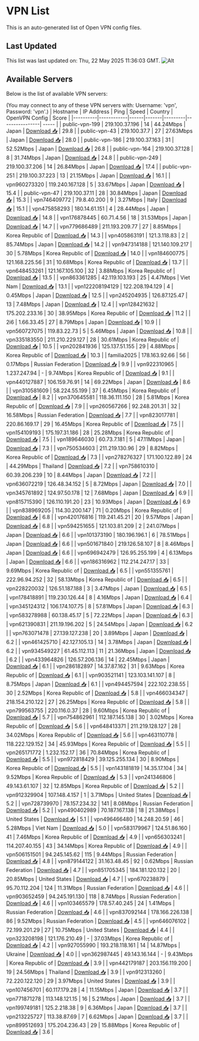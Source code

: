 # VPN List

This is an auto-generated list of Open VPN config files.

## Last Updated

This list was last updated on: Thu, 22 May 2025 11:36:03 GMT.
![Alt](https://repobeats.axiom.co/api/embed/186b98318ef1479477931607c1ad7d823f12451f.svg "Repobeats analytics image")

## Available Servers

Below is the list of available VPN servers:

(You may connect to any of these VPN servers with: Username: 'vpn', Password: 'vpn'.)
| Hostname | IP Address | Ping | Speed | Country | OpenVPN Config | Score |
|----------|------------|------|-------|---------|----------------| ----- |
| public-vpn-199 | 219.100.37.196 | 14 | 44.24Mbps | Japan | [Download 📥](./configs/server_0_JP.ovpn) | 29.8 |
| public-vpn-43 | 219.100.37.7 | 27 | 27.63Mbps | Japan | [Download 📥](./configs/server_1_JP.ovpn) | 28.0 |
| public-vpn-186 | 219.100.37.163 | 31 | 52.52Mbps | Japan | [Download 📥](./configs/server_2_JP.ovpn) | 26.8 |
| public-vpn-164 | 219.100.37.128 | 8 | 31.74Mbps | Japan | [Download 📥](./configs/server_3_JP.ovpn) | 24.8 |
| public-vpn-249 | 219.100.37.206 | 14 | 26.84Mbps | Japan | [Download 📥](./configs/server_4_JP.ovpn) | 17.4 |
| public-vpn-251 | 219.100.37.223 | 13 | 21.15Mbps | Japan | [Download 📥](./configs/server_5_JP.ovpn) | 16.1 |
| vpn960273320 | 119.240.167.128 | 5 | 33.67Mbps | Japan | [Download 📥](./configs/server_6_JP.ovpn) | 15.4 |
| public-vpn-47 | 219.100.37.11 | 28 | 30.84Mbps | Japan | [Download 📥](./configs/server_7_JP.ovpn) | 15.3 |
| vpn746409772 | 79.8.40.200 | 9 | 3.27Mbps | Italy | [Download 📥](./configs/server_8_IT.ovpn) | 15.1 |
| vpn475858293 | 180.14.61.151 | 4 | 28.44Mbps | Japan | [Download 📥](./configs/server_9_JP.ovpn) | 14.8 |
| vpn176878445 | 60.71.4.56 | 18 | 31.53Mbps | Japan | [Download 📥](./configs/server_10_JP.ovpn) | 14.7 |
| vpn779686489 | 211.193.209.77 | 27 | 8.85Mbps | Korea Republic of | [Download 📥](./configs/server_11_KR.ovpn) | 14.3 |
| vpn405863191 | 121.3.118.83 | 2 | 85.74Mbps | Japan | [Download 📥](./configs/server_12_JP.ovpn) | 14.2 |
| vpn947314188 | 121.140.109.217 | 30 | 5.78Mbps | Korea Republic of | [Download 📥](./configs/server_13_KR.ovpn) | 14.0 |
| vpn184600775 | 121.168.225.56 | 31 | 10.68Mbps | Korea Republic of | [Download 📥](./configs/server_14_KR.ovpn) | 13.7 |
| vpn648453261 | 121.167.105.100 | 32 | 3.88Mbps | Korea Republic of | [Download 📥](./configs/server_15_KR.ovpn) | 13.5 |
| vpn863361285 | 42.119.103.193 | 25 | 4.47Mbps | Viet Nam | [Download 📥](./configs/server_16_VN.ovpn) | 13.1 |
| vpn122208194129 | 122.208.194.129 | 4 | 0.45Mbps | Japan | [Download 📥](./configs/server_17_JP.ovpn) | 12.5 |
| vpn245204935 | 126.87.125.47 | 13 | 7.48Mbps | Japan | [Download 📥](./configs/server_18_JP.ovpn) | 12.4 |
| vpn128421632 | 175.202.233.16 | 30 | 38.95Mbps | Korea Republic of | [Download 📥](./configs/server_19_KR.ovpn) | 11.2 |
| 2i6 | 1.66.33.45 | 27 | 8.79Mbps | Japan | [Download 📥](./configs/server_20_JP.ovpn) | 10.9 |
| vpn560727075 | 119.83.22.73 | 5 | 5.46Mbps | Japan | [Download 📥](./configs/server_21_JP.ovpn) | 10.8 |
| vpn335183550 | 211.210.229.127 | 28 | 30.61Mbps | Korea Republic of | [Download 📥](./configs/server_22_KR.ovpn) | 10.5 |
| vpn202841936 | 125.137.51.155 | 29 | 4.88Mbps | Korea Republic of | [Download 📥](./configs/server_23_KR.ovpn) | 10.3 |
| familia2025 | 178.163.92.66 | 56 | 0.17Mbps | Russian Federation | [Download 📥](./configs/server_24_RU.ovpn) | 9.9 |
| vpn922310965 | 1.237.247.94 | - | 9.74Mbps | Korea Republic of | [Download 📥](./configs/server_25_KR.ovpn) | 9.1 |
| vpn440127887 | 106.159.76.91 | 14 | 69.22Mbps | Japan | [Download 📥](./configs/server_26_JP.ovpn) | 8.6 |
| vpn310581609 | 58.224.55.199 | 37 | 6.45Mbps | Korea Republic of | [Download 📥](./configs/server_27_KR.ovpn) | 8.2 |
| vpn370645581 | 118.36.111.150 | 28 | 5.81Mbps | Korea Republic of | [Download 📥](./configs/server_28_KR.ovpn) | 7.9 |
| vpn260567266 | 92.248.201.31 | 32 | 16.58Mbps | Russian Federation | [Download 📥](./configs/server_29_RU.ovpn) | 7.7 |
| vpn823017781 | 220.86.169.17 | 29 | 16.45Mbps | Korea Republic of | [Download 📥](./configs/server_30_KR.ovpn) | 7.5 |
| vpn154109193 | 175.197.31.186 | 28 | 25.28Mbps | Korea Republic of | [Download 📥](./configs/server_31_KR.ovpn) | 7.5 |
| vpn189646030 | 60.73.7.181 | 5 | 47.11Mbps | Japan | [Download 📥](./configs/server_32_JP.ovpn) | 7.3 |
| vpn750534603 | 211.219.130.96 | 29 | 8.82Mbps | Korea Republic of | [Download 📥](./configs/server_33_KR.ovpn) | 7.3 |
| vpn278276327 | 171.100.122.89 | 24 | 44.29Mbps | Thailand | [Download 📥](./configs/server_34_TH.ovpn) | 7.2 |
| vpn758610310 | 60.39.206.239 | 10 | 8.44Mbps | Japan | [Download 📥](./configs/server_35_JP.ovpn) | 7.2 |
| vpn636072219 | 126.48.34.152 | 5 | 8.72Mbps | Japan | [Download 📥](./configs/server_36_JP.ovpn) | 7.0 |
| vpn345761892 | 124.97.50.178 | 12 | 7.68Mbps | Japan | [Download 📥](./configs/server_37_JP.ovpn) | 6.9 |
| vpn815715390 | 126.110.191.20 | 23 | 10.93Mbps | Japan | [Download 📥](./configs/server_38_JP.ovpn) | 6.9 |
| vpn838969205 | 114.30.200.147 | 71 | 0.20Mbps | Korea Republic of | [Download 📥](./configs/server_39_KR.ovpn) | 6.8 |
| vpn420176816 | 119.241.45.21 | 20 | 9.57Mbps | Japan | [Download 📥](./configs/server_40_JP.ovpn) | 6.8 |
| vpn594251655 | 121.103.81.209 | 2 | 241.07Mbps | Japan | [Download 📥](./configs/server_41_JP.ovpn) | 6.6 |
| vpn101373190 | 180.196.196.1 | 6 | 78.51Mbps | Japan | [Download 📥](./configs/server_42_JP.ovpn) | 6.6 |
| vpn501671840 | 219.126.58.107 | 8 | 8.46Mbps | Japan | [Download 📥](./configs/server_43_JP.ovpn) | 6.6 |
| vpn696942479 | 126.95.255.199 | 4 | 6.13Mbps | Japan | [Download 📥](./configs/server_44_JP.ovpn) | 6.6 |
| vpn186316962 | 112.214.247.17 | 33 | 9.69Mbps | Korea Republic of | [Download 📥](./configs/server_45_KR.ovpn) | 6.5 |
| vpn551355761 | 222.96.94.252 | 32 | 58.13Mbps | Korea Republic of | [Download 📥](./configs/server_46_KR.ovpn) | 6.5 |
| vpn228220032 | 126.51.187.188 | 3 | 3.47Mbps | Japan | [Download 📥](./configs/server_47_JP.ovpn) | 6.5 |
| vpn178418891 | 119.230.126.44 | 8 | 4.16Mbps | Japan | [Download 📥](./configs/server_48_JP.ovpn) | 6.4 |
| vpn345124312 | 106.174.107.75 | 8 | 57.81Mbps | Japan | [Download 📥](./configs/server_49_JP.ovpn) | 6.3 |
| vpn583278988 | 60.138.45.17 | 5 | 72.22Mbps | Japan | [Download 📥](./configs/server_50_JP.ovpn) | 6.3 |
| vpn621390831 | 211.19.196.202 | 5 | 24.54Mbps | Japan | [Download 📥](./configs/server_51_JP.ovpn) | 6.2 |
| vpn763071478 | 27.139.127.238 | 20 | 3.89Mbps | Japan | [Download 📥](./configs/server_52_JP.ovpn) | 6.2 |
| vpn461425710 | 42.127.105.13 | 14 | 3.78Mbps | Japan | [Download 📥](./configs/server_53_JP.ovpn) | 6.2 |
| vpn934549227 | 61.45.112.113 | 11 | 21.36Mbps | Japan | [Download 📥](./configs/server_54_JP.ovpn) | 6.2 |
| vpn433964826 | 126.57.206.136 | 14 | 22.45Mbps | Japan | [Download 📥](./configs/server_55_JP.ovpn) | 6.1 |
| vpn286182897 | 14.37.87.162 | 31 | 9.63Mbps | Korea Republic of | [Download 📥](./configs/server_56_KR.ovpn) | 6.1 |
| vpn903521141 | 123.103.141.107 | 8 | 8.75Mbps | Japan | [Download 📥](./configs/server_57_JP.ovpn) | 6.1 |
| vpn494457594 | 222.102.238.55 | 30 | 2.52Mbps | Korea Republic of | [Download 📥](./configs/server_58_KR.ovpn) | 5.8 |
| vpn466034347 | 218.154.210.122 | 27 | 26.25Mbps | Korea Republic of | [Download 📥](./configs/server_59_KR.ovpn) | 5.8 |
| vpn799563755 | 220.116.0.37 | 28 | 9.60Mbps | Korea Republic of | [Download 📥](./configs/server_60_KR.ovpn) | 5.7 |
| vpn754862961 | 112.187.145.138 | 30 | 3.02Mbps | Korea Republic of | [Download 📥](./configs/server_61_KR.ovpn) | 5.6 |
| vpn648413371 | 211.219.128.127 | 28 | 34.02Mbps | Korea Republic of | [Download 📥](./configs/server_62_KR.ovpn) | 5.6 |
| vpn463110778 | 118.222.129.152 | 34 | 45.93Mbps | Korea Republic of | [Download 📥](./configs/server_63_KR.ovpn) | 5.5 |
| vpn265171772 | 1.232.152.17 | 36 | 70.84Mbps | Korea Republic of | [Download 📥](./configs/server_64_KR.ovpn) | 5.5 |
| vpn972818429 | 39.125.255.134 | 30 | 8.90Mbps | Korea Republic of | [Download 📥](./configs/server_65_KR.ovpn) | 5.5 |
| vpn143181819 | 14.35.17.104 | 34 | 9.52Mbps | Korea Republic of | [Download 📥](./configs/server_66_KR.ovpn) | 5.3 |
| vpn241346806 | 49.143.61.107 | 32 | 12.85Mbps | Korea Republic of | [Download 📥](./configs/server_67_KR.ovpn) | 5.2 |
| vpn912329904 | 107.148.4.157 | 1 | 3.71Mbps | United States | [Download 📥](./configs/server_68_US.ovpn) | 5.2 |
| vpn728739970 | 78.157.234.32 | 141 | 8.08Mbps | Russian Federation | [Download 📥](./configs/server_69_RU.ovpn) | 5.2 |
| vpn490402989 | 70.187.167.138 | 18 | 21.38Mbps | United States | [Download 📥](./configs/server_70_US.ovpn) | 5.1 |
| vpn496466480 | 14.248.20.59 | 46 | 5.28Mbps | Viet Nam | [Download 📥](./configs/server_71_VN.ovpn) | 5.0 |
| vpn583179967 | 124.51.86.160 | 41 | 7.46Mbps | Korea Republic of | [Download 📥](./configs/server_72_KR.ovpn) | 4.9 |
| vpn656303241 | 114.207.40.155 | 43 | 34.14Mbps | Korea Republic of | [Download 📥](./configs/server_73_KR.ovpn) | 4.9 |
| vpn506151501 | 94.245.145.62 | 115 | 9.44Mbps | Russian Federation | [Download 📥](./configs/server_74_RU.ovpn) | 4.8 |
| vpn879144122 | 31.163.48.45 | 92 | 0.62Mbps | Russian Federation | [Download 📥](./configs/server_75_RU.ovpn) | 4.7 |
| vpn851705345 | 184.181.120.132 | 20 | 20.85Mbps | United States | [Download 📥](./configs/server_76_US.ovpn) | 4.7 |
| vpn670238879 | 95.70.112.204 | 124 | 11.31Mbps | Russian Federation | [Download 📥](./configs/server_77_RU.ovpn) | 4.6 |
| vpn903652459 | 94.245.191.130 | 118 | 8.74Mbps | Russian Federation | [Download 📥](./configs/server_78_RU.ovpn) | 4.6 |
| vpn103465579 | 178.57.40.245 | 24 | 1.41Mbps | Russian Federation | [Download 📥](./configs/server_79_RU.ovpn) | 4.6 |
| vpn837092144 | 178.166.226.138 | 86 | 9.52Mbps | Russian Federation | [Download 📥](./configs/server_80_RU.ovpn) | 4.5 |
| vpn646076102 | 72.199.201.29 | 27 | 10.75Mbps | United States | [Download 📥](./configs/server_81_US.ovpn) | 4.4 |
| vpn323208198 | 121.176.210.49 | - | 37.03Mbps | Korea Republic of | [Download 📥](./configs/server_82_KR.ovpn) | 4.2 |
| vpn927055990 | 193.218.118.161 | 14 | 14.87Mbps | Ukraine | [Download 📥](./configs/server_83_UA.ovpn) | 4.0 |
| vpn362987445 | 49.143.16.144 | - | 9.43Mbps | Korea Republic of | [Download 📥](./configs/server_84_KR.ovpn) | 3.9 |
| vpn442179187 | 203.156.119.200 | 19 | 24.56Mbps | Thailand | [Download 📥](./configs/server_85_TH.ovpn) | 3.9 |
| vpn912313260 | 72.220.122.120 | 29 | 3.97Mbps | United States | [Download 📥](./configs/server_86_US.ovpn) | 3.9 |
| vpn107456701 | 60.117.179.28 | 4 | 11.15Mbps | Japan | [Download 📥](./configs/server_87_JP.ovpn) | 3.7 |
| vpn771871278 | 113.148.121.15 | 16 | 5.21Mbps | Japan | [Download 📥](./configs/server_88_JP.ovpn) | 3.7 |
| vpn199749181 | 125.2.218.38 | 9 | 6.36Mbps | Japan | [Download 📥](./configs/server_89_JP.ovpn) | 3.7 |
| vpn213225727 | 113.38.87.69 | 7 | 6.62Mbps | Japan | [Download 📥](./configs/server_90_JP.ovpn) | 3.7 |
| vpn899512693 | 175.204.236.43 | 29 | 15.88Mbps | Korea Republic of | [Download 📥](./configs/server_91_KR.ovpn) | 3.6 |
